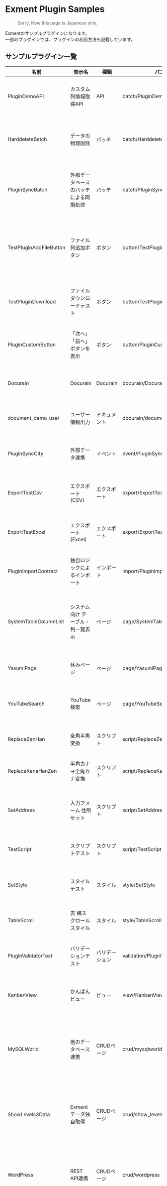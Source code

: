 # Exment Plugin Samples

> Sorry, Now this page is Japanese only.

Exmentのサンプルプラグインになります。  
一部のプラグインでは、プラグインの利用方法も記載しています。

## サンプルプラグイン一覧

| 名前 | 表示名 | 種類 | パス | 概要 |
| ---- | ---- | ---- | ---- | ---- |
| PluginDemoAPI | カスタム列情報取得API | API | batch/PluginDemoAPI | 列名からカスタム列情報を取得するサンプルAPIです。 |
| HarddeleteBatch | データの物理削除 | バッチ | batch/HarddeleteBatch | 論理削除しているすべてのデータを、完全に削除します。 |
| PluginSyncBatch | 外部データベースのバッチによる同期処理 | バッチ | batch/PluginSyncBatch | 外部データベースの都市データをExmentのテーブルと一括同期します。 |
| TestPluginAddFileButton | ファイル列追加ボタン | ボタン | button/TestPluginAddFileButton | 指定のデータの列に、ファイル列が存在する場合、サンプルファイルを追加します。 |
| TestPluginDownload | ファイルダウンロードテスト | ボタン | button/TestPluginDownload | プラグインによって、ファイルをダウンロードするテストです。 |
| PluginCustomButton | 「次へ」「前へ」ボタンを表示 | ボタン | button/PluginCustomButton | データ詳細画面に「次へ」「前へ」ボタンを表示します。 |
| Docurain | Docurain | Docurain | docurain/Docurain | Docurainにより、PDFを作成するプラグインです。 |
| document_demo_user | ユーザー情報出力 | ドキュメント | docurain/document_demo_user | ユーザー情報出力のテスト用です。 |
| PluginSyncCity | 外部データ連携 | イベント | event/PluginSyncCity | 都市データの情報を外部データベースと連携します。 |
| ExportTestCsv | エクスポート(CSV) | エクスポート | export/ExportTestCsv | CSVファイルをエクスポートするプラグインです。 |
| ExportTestExcel | エクスポート(Excel) | エクスポート | export/ExportTestExcel | Excelファイルをエクスポートするプラグインです。 |
| PluginImportContract | 独自ロジックによるインポート | インポート | import/PluginImportContract | 契約データを独自ロジックでインポートします。 |
| SystemTableColumnList | システム向け テーブル・列一覧表示 | ページ | page/SystemTableColumnList | 内部パラメータも含めた、Exmentのテーブル・列の一覧を表示します。 |
| YasumiPage | 休みページ | ページ | page/YasumiPage | 表示年の祝日をページに表示します。 |
| YouTubeSearch | YouTube検索 | ページ | page/YouTubeSearch | YouTubeでデータ検索を行うプラグインです。 |
| ReplaceZenHan | 全角半角変換 | スクリプト | script/ReplaceZenHan | 全角の英数字を半角に置き換えます。 |
| ReplaceKanaHanZen | 半角カナ→全角カナ変換 | スクリプト | script/ReplaceKanaHanZen | 半角カナを全角カナに置き換えます。 |
| SetAddress | 入力フォーム 住所セット | スクリプト | script/SetAddress | 入力フォームの郵便番号を使用し、住所をセットします。 |
| TestScript | スクリプトテスト | スクリプト | script/TestScript | 一通りのスクリプトをテストします。 |
| SetStyle | スタイルテスト | スタイル | style/SetStyle | スタイルテストです。すべての文字色を赤色にします。 |
| TableScroll | 表 横スクロールスタイル | スタイル | style/TableScroll | 表の横スクロールのスタイルを設定します。 |
| PluginValidatorTest | バリデーションテスト | バリデーション | validation/PluginValidatorTest | カスタムテーブルのバリデーションのテストです。 |
| KanbanView | かんばんビュー | ビュー | view/KanbanView | シンプルなかんばんビューを表示するプラグインです。 |
| MySQLWorld | 他のデータベース連携 | CRUDページ | crud/mysqlworld | Exmentとは異なるデータベースと接続し、データの取得・追加・編集・削除を実施します。 |
| ShowLevels3Data | Exmentデータ独自取得 | CRUDページ | crud/show_levels3_data | 独自のSQLを用いて、3階層の項目を同時に一覧・参照できるようにするサンプルです。 |
| WordPress | REST API連携 | CRUDページ | crud/wordpress | REST APIを使用し、指定のWordpressサイトの投稿を一覧表示・詳細表示します。 |
| WordPresses | REST API連携(複数エンドポイント) | CRUDページ | crud/wordpresses | REST APIを使用し、複数のWordpressサイトの投稿を一覧表示・詳細表示します。複数のエンドポイントに対応し、画面からボタンで対象サイトを切り替えます。 |
| WordPressPost | REST API連携(認証、POST) | CRUDページ | crud/wordpress_post | REST APIを使用し、指定のWordpressサイトの投稿を一覧表示・詳細表示します。また、事前設定したアクセスキーを使用し、投稿の追加・編集・削除も実施します。 |
| OtherExment | REST API連携(OAuth認証) | CRUDページ | crud/wordpress_post | 別サーバーのExmentとRest API連携し、データ取得を実施します。 |


## 使用方法
- このリポジトリをcloneするか、zipでダウンロードします。  

- 使用したいプラグインのフォルダまで遷移します。  
例："HarddeleteBatch"を使用したい場合：batch/HarddeleteBatch

- そのフォルダの"dist"フォルダを開きます。  
※ReadMe.mdなど、説明用のファイルがある場合、distフォルダと同階層に配置しています。プラグイン実体は、distフォルダ内に配置しています。  

- distフォルダの中身をzip化します。

- zipファイルを、Exmentのプラグインページからインストールしてください。  
インストール方法は[こちら](https://exment.net/docs/#/ja/plugin)です。  


